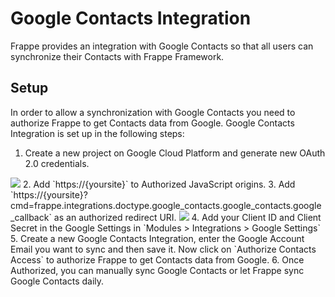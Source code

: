 <!-- base_template: frappe_io/www/frappe/frappe_base.html --><!-- add-breadcrumbs -->
# Google Contacts Integration

Frappe provides an integration with Google Contacts so that all users can synchronize their Contacts with Frappe Framework.


## Setup

In order to allow a synchronization with Google Contacts you need to authorize Frappe to get Contacts data from Google. Google Contacts Integration is set up in the following steps:

1. Create a new project on Google Cloud Platform and generate new OAuth 2.0 credentials.
<img class="screenshot" src="/docs/assets/img/google_contacts_project_reation.gif">
2. Add `https://{yoursite}` to Authorized JavaScript origins.
3. Add `https://{yoursite}?cmd=frappe.integrations.doctype.google_contacts.google_contacts.google_callback` as an authorized redirect URI.
<img class="screenshot" src="/docs/assets/img/google_contacts_project_oauth.gif">
4. Add your Client ID and Client Secret in the Google Settings in `Modules > Integrations > Google Settings`
5. Create a new Google Contacts Integration, enter the Google Account Email you want to sync and then save it. Now click on `Authorize Contacts Access` to authorize Frappe to get Contacts data from Google.
6. Once Authorized, you can manually sync Google Contacts or let Frappe sync Google Contacts daily.
